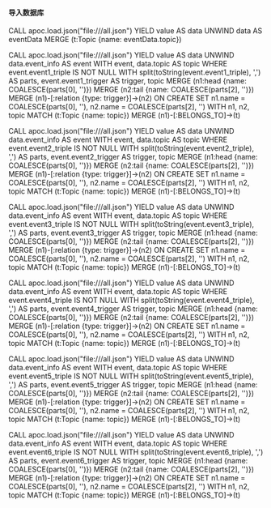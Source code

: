 #### 导入数据库

CALL apoc.load.json("file:///all.json") YIELD value AS data
UNWIND data AS eventData
MERGE (t:Topic {name: eventData.topic})

CALL apoc.load.json("file:///all.json") YIELD value AS data
UNWIND data.event_info AS event
WITH event, data.topic AS topic
WHERE event.event1_triple IS NOT NULL
WITH split(toString(event.event1_triple), ',') AS parts, event.event1_trigger AS trigger, topic
MERGE (n1:head {name: COALESCE(parts[0], '')}) 
MERGE (n2:tail {name: COALESCE(parts[2], '')}) 
MERGE (n1)-[:relation {type: trigger}]->(n2)
ON CREATE SET n1.name = COALESCE(parts[0], ''), n2.name = COALESCE(parts[2], '')
WITH n1, n2, topic
MATCH (t:Topic {name: topic})
MERGE (n1)-[:BELONGS_TO]->(t)

CALL apoc.load.json("file:///all.json") YIELD value AS data
UNWIND data.event_info AS event
WITH event, data.topic AS topic
WHERE event.event2_triple IS NOT NULL
WITH split(toString(event.event2_triple), ',') AS parts, event.event2_trigger AS trigger, topic
MERGE (n1:head {name: COALESCE(parts[0], '')}) 
MERGE (n2:tail {name: COALESCE(parts[2], '')}) 
MERGE (n1)-[:relation {type: trigger}]->(n2)
ON CREATE SET n1.name = COALESCE(parts[0], ''), n2.name = COALESCE(parts[2], '')
WITH n1, n2, topic
MATCH (t:Topic {name: topic})
MERGE (n1)-[:BELONGS_TO]->(t)

CALL apoc.load.json("file:///all.json") YIELD value AS data
UNWIND data.event_info AS event
WITH event, data.topic AS topic
WHERE event.event3_triple IS NOT NULL
WITH split(toString(event.event3_triple), ',') AS parts, event.event3_trigger AS trigger, topic
MERGE (n1:head {name: COALESCE(parts[0], '')}) 
MERGE (n2:tail {name: COALESCE(parts[2], '')}) 
MERGE (n1)-[:relation {type: trigger}]->(n2)
ON CREATE SET n1.name = COALESCE(parts[0], ''), n2.name = COALESCE(parts[2], '')
WITH n1, n2, topic
MATCH (t:Topic {name: topic})
MERGE (n1)-[:BELONGS_TO]->(t)

CALL apoc.load.json("file:///all.json") YIELD value AS data
UNWIND data.event_info AS event
WITH event, data.topic AS topic
WHERE event.event4_triple IS NOT NULL
WITH split(toString(event.event4_triple), ',') AS parts, event.event4_trigger AS trigger, topic
MERGE (n1:head {name: COALESCE(parts[0], '')}) 
MERGE (n2:tail {name: COALESCE(parts[2], '')}) 
MERGE (n1)-[:relation {type: trigger}]->(n2)
ON CREATE SET n1.name = COALESCE(parts[0], ''), n2.name = COALESCE(parts[2], '')
WITH n1, n2, topic
MATCH (t:Topic {name: topic})
MERGE (n1)-[:BELONGS_TO]->(t)

CALL apoc.load.json("file:///all.json") YIELD value AS data
UNWIND data.event_info AS event
WITH event, data.topic AS topic
WHERE event.event5_triple IS NOT NULL
WITH split(toString(event.event5_triple), ',') AS parts, event.event5_trigger AS trigger, topic
MERGE (n1:head {name: COALESCE(parts[0], '')}) 
MERGE (n2:tail {name: COALESCE(parts[2], '')}) 
MERGE (n1)-[:relation {type: trigger}]->(n2)
ON CREATE SET n1.name = COALESCE(parts[0], ''), n2.name = COALESCE(parts[2], '')
WITH n1, n2, topic
MATCH (t:Topic {name: topic})
MERGE (n1)-[:BELONGS_TO]->(t)

CALL apoc.load.json("file:///all.json") YIELD value AS data
UNWIND data.event_info AS event
WITH event, data.topic AS topic
WHERE event.event6_triple IS NOT NULL
WITH split(toString(event.event6_triple), ',') AS parts, event.event6_trigger AS trigger, topic
MERGE (n1:head {name: COALESCE(parts[0], '')}) 
MERGE (n2:tail {name: COALESCE(parts[2], '')}) 
MERGE (n1)-[:relation {type: trigger}]->(n2)
ON CREATE SET n1.name = COALESCE(parts[0], ''), n2.name = COALESCE(parts[2], '')
WITH n1, n2, topic
MATCH (t:Topic {name: topic})
MERGE (n1)-[:BELONGS_TO]->(t)
